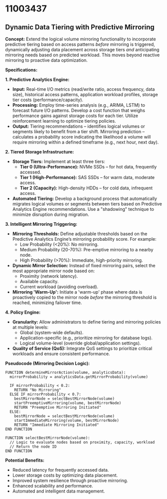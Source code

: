 # 11003437

## Dynamic Data Tiering with Predictive Mirroring

**Concept:** Extend the logical volume mirroring functionality to incorporate predictive tiering based on access patterns *before* mirroring is triggered, dynamically adjusting data placement across storage tiers *and* anticipating mirroring needs based on predicted workload. This moves beyond reactive mirroring to proactive data optimization.

**Specifications:**

**1. Predictive Analytics Engine:**

*   **Input:** Real-time I/O metrics (read/write ratio, access frequency, data size), historical access patterns, application workload profiles, storage tier costs (performance/capacity).
*   **Processing:**  Employ time-series analysis (e.g., ARIMA, LSTM) to forecast future I/O patterns.  Develop a cost function that weighs performance gains against storage costs for each tier. Utilize reinforcement learning to optimize tiering policies.
*   **Output:** Tiering recommendations – identifies logical volumes or segments likely to benefit from a tier shift.  Mirroring prediction – calculates a probability score indicating the likelihood a volume will require mirroring within a defined timeframe (e.g., next hour, next day).

**2. Tiered Storage Infrastructure:**

*   **Storage Tiers:** Implement at least three tiers:
    *   **Tier 0 (Ultra-Performance):** NVMe SSDs – for hot data, frequently accessed.
    *   **Tier 1 (High-Performance):** SAS SSDs – for warm data, moderate access.
    *   **Tier 2 (Capacity):** High-density HDDs – for cold data, infrequent access.
*   **Automated Tiering:** Develop a background process that automatically migrates logical volumes or segments between tiers based on Predictive Analytics Engine recommendations.  Use a "shadowing" technique to minimize disruption during migration.

**3. Intelligent Mirroring Triggering:**

*   **Mirroring Thresholds:** Define adjustable thresholds based on the Predictive Analytics Engine’s mirroring probability score. For example:
    *   Low Probability (<20%): No mirroring.
    *   Medium Probability (20-70%): Pre-emptive mirroring to a nearby node.
    *   High Probability (>70%): Immediate, high-priority mirroring.
*   **Dynamic Mirror Selection:**  Instead of fixed mirroring pairs, select the most appropriate mirror node based on:
    *   Proximity (network latency).
    *   Available capacity.
    *   Current workload (avoiding overload).
*   **Mirroring 'Warm-Up':** Initiate a 'warm-up' phase where data is proactively copied to the mirror node *before* the mirroring threshold is reached, minimizing failover time.

**4. Policy Engine:**

*   **Granularity:**  Allow administrators to define tiering and mirroring policies at multiple levels:
    *   Global (system-wide defaults).
    *   Application-specific (e.g., prioritize mirroring for database logs).
    *   Logical volume-level (override global/application settings).
*   **Quality of Service (QoS):** Integrate QoS settings to prioritize critical workloads and ensure consistent performance.

**Pseudocode (Mirroring Decision Logic):**

```
FUNCTION determineMirrorAction(volume, analyticsData):
  mirrorProbability = analyticsData.getMirrorProbability(volume)

  IF mirrorProbability < 0.2:
    RETURN "No Mirroring"
  ELSE IF mirrorProbability < 0.7:
    bestMirrorNode = selectBestMirrorNode(volume)
    startPreemptiveMirroring(volume, bestMirrorNode)
    RETURN "Preemptive Mirroring Initiated"
  ELSE:
    bestMirrorNode = selectBestMirrorNode(volume)
    startImmediateMirroring(volume, bestMirrorNode)
    RETURN "Immediate Mirroring Initiated"
END FUNCTION

FUNCTION selectBestMirrorNode(volume):
  // Logic to evaluate nodes based on proximity, capacity, workload
  // Return the node ID
END FUNCTION

```

**Potential Benefits:**

*   Reduced latency for frequently accessed data.
*   Lower storage costs by optimizing data placement.
*   Improved system resilience through proactive mirroring.
*   Enhanced scalability and performance.
*   Automated and intelligent data management.